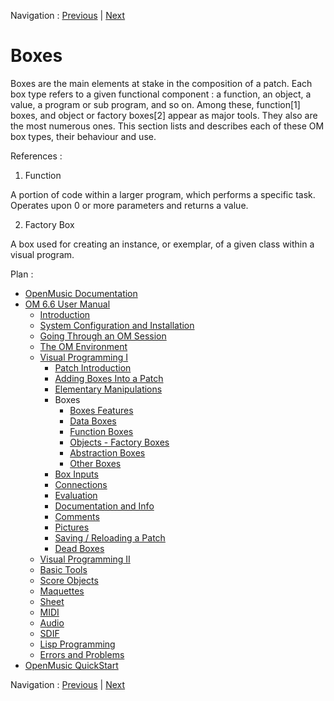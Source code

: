 Navigation : [Previous](ElementaryManips "page
précédente\(Elementary Manipulations\)") | [Next](GraphicFeatures "Next\(Boxes Features\)")

# Boxes

Boxes are the main elements at stake in the composition of a patch. Each box
type refers to a given functional component : a function, an object, a value,
a program or sub program, and so on. Among these, function[1] boxes, and
object or factory boxes[2] appear as major tools. They also are the most
numerous ones. This section lists and describes each of these OM box types,
their behaviour and use.

References :

  1. Function

A  portion of code within a larger program, which performs a specific task.
Operates upon 0 or more parameters and returns a value.

  2. Factory Box

A box used for creating an instance, or exemplar, of a given class within a
visual program.

Plan :

  * [OpenMusic Documentation](OM-Documentation)
  * [OM 6.6 User Manual](OM-User-Manual)
    * [Introduction](00-Sommaire)
    * [System Configuration and Installation](Installation)
    * [Going Through an OM Session](Goingthrough)
    * [The OM Environment](Environment)
    * [Visual Programming I](BasicVisualProgramming)
      * [Patch Introduction](ProgrammingIntro)
      * [Adding Boxes Into a Patch](AddingBoxes)
      * [Elementary Manipulations](ElementaryManips)
      * Boxes
        * [Boxes Features](GraphicFeatures)
        * [Data Boxes](DataBox)
        * [Function Boxes](FunctionBoxes)
        * [Objects - Factory Boxes](FactoryBoxes)
        * [Abstraction Boxes](AbsBoxesIntro)
        * [Other Boxes](OtherBoxes)
      * [Box Inputs](BoxInputs)
      * [Connections](Connections)
      * [Evaluation](Evaluation)
      * [Documentation and Info](DocAndInfo)
      * [Comments](Comments)
      * [Pictures](Pictures)
      * [Saving / Reloading a Patch](SavingPatch)
      * [Dead Boxes](DeadBox)
    * [Visual Programming II](AdvancedVisualProgramming)
    * [Basic Tools](BasicObjects)
    * [Score Objects](ScoreObjects)
    * [Maquettes](Maquettes)
    * [Sheet](Sheet)
    * [MIDI](MIDI)
    * [Audio](Audio)
    * [SDIF](SDIF)
    * [Lisp Programming](Lisp)
    * [Errors and Problems](errors)
  * [OpenMusic QuickStart](QuickStart-Chapters)

Navigation : [Previous](ElementaryManips "page
précédente\(Elementary Manipulations\)") | [Next](GraphicFeatures "Next\(Boxes Features\)")

